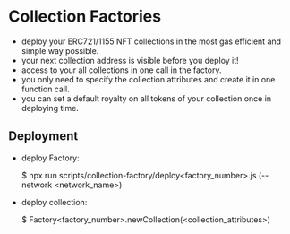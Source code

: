 
# Collection Factories
 
 - deploy your ERC721/1155 NFT collections in the most gas efficient and simple way possible.
 - your next collection address is visible before you deploy it!
 - access to your all collections in one call in the factory.
 - you only need to specify the collection attributes and create it in one function call. 
 - you can set a default royalty on all tokens of your collection once in deploying time.

## Deployment

 - deploy Factory:
 
   $ npx run scripts/collection-factory/deploy<factory_number>.js (--network <network_name>) 

 - deploy collection:

   $ Factory<factory_number>.newCollection(<collection_attributes>)